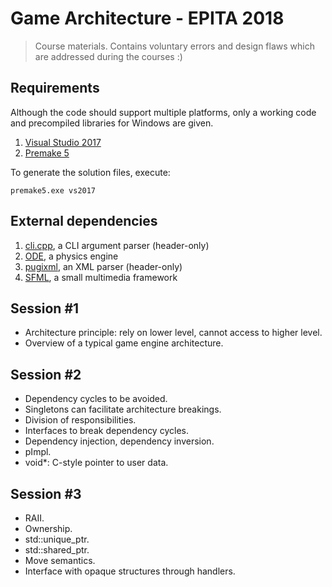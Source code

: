# Game Architecture - EPITA 2018

> Course materials. Contains voluntary errors and design flaws which are addressed during the courses :)

## Requirements

Although the code should support multiple platforms, only a working code and precompiled libraries for Windows are given.

1. [Visual Studio 2017](https://www.visualstudio.com/downloads/)
2. [Premake 5](https://premake.github.io/download.html)

To generate the solution files, execute:

	premake5.exe vs2017

## External dependencies

1. [cli.cpp](https://github.com/KoltesDigital/cli.cpp), a CLI argument parser (header-only)
2. [ODE](http://www.ode.org/), a physics engine
3. [pugixml](http://pugixml.org/), an XML parser (header-only)
4. [SFML](https://www.sfml-dev.org/), a small multimedia framework

## Session #1

* Architecture principle: rely on lower level, cannot access to higher level.
* Overview of a typical game engine architecture.

## Session #2

* Dependency cycles to be avoided.
* Singletons can facilitate architecture breakings.
* Division of responsibilities.
* Interfaces to break dependency cycles.
* Dependency injection, dependency inversion.
* pImpl.
* void*: C-style pointer to user data.

## Session #3

* RAII.
* Ownership.
* std::unique_ptr.
* std::shared_ptr.
* Move semantics.
* Interface with opaque structures through handlers.
